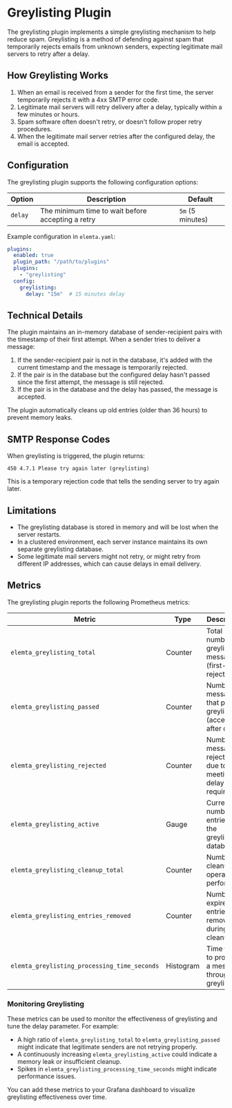 # Greylisting Plugin

The greylisting plugin implements a simple greylisting mechanism to help reduce spam. Greylisting is a method of defending against spam that temporarily rejects emails from unknown senders, expecting legitimate mail servers to retry after a delay.

## How Greylisting Works

1. When an email is received from a sender for the first time, the server temporarily rejects it with a 4xx SMTP error code.
2. Legitimate mail servers will retry delivery after a delay, typically within a few minutes or hours.
3. Spam software often doesn't retry, or doesn't follow proper retry procedures.
4. When the legitimate mail server retries after the configured delay, the email is accepted.

## Configuration

The greylisting plugin supports the following configuration options:

| Option | Description | Default |
|--------|-------------|---------|
| `delay` | The minimum time to wait before accepting a retry | `5m` (5 minutes) |

Example configuration in `elemta.yaml`:

```yaml
plugins:
  enabled: true
  plugin_path: "/path/to/plugins"
  plugins:
    - "greylisting"
  config:
    greylisting:
      delay: "15m"  # 15 minutes delay
```

## Technical Details

The plugin maintains an in-memory database of sender-recipient pairs with the timestamp of their first attempt. When a sender tries to deliver a message:

1. If the sender-recipient pair is not in the database, it's added with the current timestamp and the message is temporarily rejected.
2. If the pair is in the database but the configured delay hasn't passed since the first attempt, the message is still rejected.
3. If the pair is in the database and the delay has passed, the message is accepted.

The plugin automatically cleans up old entries (older than 36 hours) to prevent memory leaks.

## SMTP Response Codes

When greylisting is triggered, the plugin returns:

```
450 4.7.1 Please try again later (greylisting)
```

This is a temporary rejection code that tells the sending server to try again later.

## Limitations

- The greylisting database is stored in memory and will be lost when the server restarts.
- In a clustered environment, each server instance maintains its own separate greylisting database.
- Some legitimate mail servers might not retry, or might retry from different IP addresses, which can cause delays in email delivery.

## Metrics

The greylisting plugin reports the following Prometheus metrics:

| Metric | Type | Description |
|--------|------|-------------|
| `elemta_greylisting_total` | Counter | Total number of greylisted messages (first-time rejections) |
| `elemta_greylisting_passed` | Counter | Number of messages that passed greylisting (accepted after delay) |
| `elemta_greylisting_rejected` | Counter | Number of messages rejected due to not meeting the delay requirement |
| `elemta_greylisting_active` | Gauge | Current number of entries in the greylisting database |
| `elemta_greylisting_cleanup_total` | Counter | Number of cleanup operations performed |
| `elemta_greylisting_entries_removed` | Counter | Number of expired entries removed during cleanup |
| `elemta_greylisting_processing_time_seconds` | Histogram | Time taken to process a message through greylisting |

### Monitoring Greylisting

These metrics can be used to monitor the effectiveness of greylisting and tune the delay parameter. For example:

- A high ratio of `elemta_greylisting_total` to `elemta_greylisting_passed` might indicate that legitimate senders are not retrying properly.
- A continuously increasing `elemta_greylisting_active` could indicate a memory leak or insufficient cleanup.
- Spikes in `elemta_greylisting_processing_time_seconds` might indicate performance issues.

You can add these metrics to your Grafana dashboard to visualize greylisting effectiveness over time. 